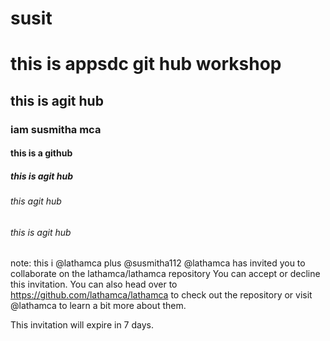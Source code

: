 # susit
# this is appsdc git hub workshop
## this is agit hub
### iam susmitha mca
#### this is a github
##### this is agit hub
###### this agit hub
###### this is agit hub
note: this i
@lathamca plus @susmitha112
@lathamca has invited you to collaborate on the
lathamca/lathamca repository
You can accept or decline this invitation. You can also head over to https://github.com/lathamca/lathamca to check out the repository or visit @lathamca to learn a bit more about them.

This invitation will expire in 7 days.
